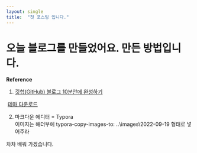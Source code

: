 ```yaml
---
layout: single    
title:  "첫 포스팅 입니다."
---
```


# 오늘 블로그를 만들었어요. 만든 방법입니다.

**Reference**

1. [깃헙(GitHub) 블로그 10분안에 완성하기]( https://www.youtube.com/watch?v=ACzFIAOsfpM  ) 

​          [테마 다운로드]( https://github.com/mmistakes/minimal-mistakes) 

2. 마크다운 에디터 = Typora  
     이미지는 해더부에 typora-copy-images-to: ..\images\2022-09-19  형태로 넣어주라

차차 배워 가겠습니다.